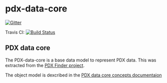 # pdx-data-core

[![Gitter](https://badges.gitter.im/pdx-data-core/Lobby.svg)](https://gitter.im/pdx-data-core/Lobby?utm_source=badge&utm_medium=badge&utm_campaign=pr-badge&utm_content=badge)

Travis CI: [![Build Status](https://travis-ci.org/PDXFinder/pdx-data-core.svg?branch=master)](https://travis-ci.org/PDXFinder/pdx-data-core)

PDX data core
-------------

The PDX-data-core is a base data model to represent PDX data.  This was extracted from the <a href="https://www.pdxfinder.org">PDX Finder project</a>.

The object model is dexcribed in the [PDX data core concepts documentaion](core-concepts.md)

